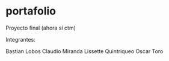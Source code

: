 # portafolio
 Proyecto final (ahora sí ctm)

Integrantes:

Bastian Lobos
Claudio Miranda
Lissette Quintriqueo
Oscar Toro